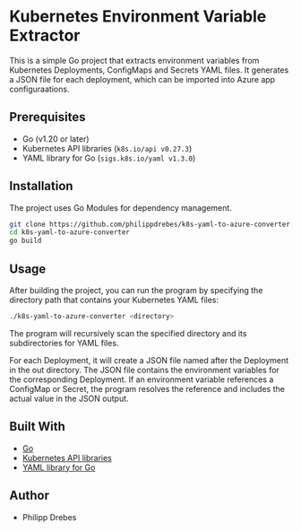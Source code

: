 # Kubernetes Environment Variable Extractor
This is a simple Go project that extracts environment variables from Kubernetes Deployments, ConfigMaps and Secrets YAML files. It generates a JSON file for each deployment, which can be imported into Azure app configuraations. 

## Prerequisites

- Go (v1.20 or later)
- Kubernetes API libraries (`k8s.io/api v0.27.3`)
- YAML library for Go (`sigs.k8s.io/yaml v1.3.0`)

## Installation

The project uses Go Modules for dependency management.

```bash
git clone https://github.com/philippdrebes/k8s-yaml-to-azure-converter.git
cd k8s-yaml-to-azure-converter
go build
```

## Usage
After building the project, you can run the program by specifying the directory path that contains your Kubernetes YAML files:

```bash
./k8s-yaml-to-azure-converter <directory>
```

The program will recursively scan the specified directory and its subdirectories for YAML files.

For each Deployment, it will create a JSON file named after the Deployment in the out directory. 
The JSON file contains the environment variables for the corresponding Deployment. 
If an environment variable references a ConfigMap or Secret, the program resolves the reference and includes the actual value in the JSON output.

## Built With
- [Go](https://go.dev/)
- [Kubernetes API libraries](https://github.com/kubernetes/api)
- [YAML library for Go](https://github.com/kubernetes-sigs/yaml)

## Author
- Philipp Drebes
